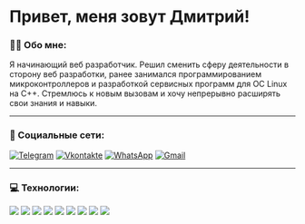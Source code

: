# Привет, меня зовут Дмитрий!

### :man_technologist: Обо мне:
Я начинающий веб разработчик. Решил сменить сферу деятельности в сторону веб разработки, ранее занимался программированием микроконтроллеров и разработкой сервисных программ для ОС Linux на C++. Cтремлюсь к новым вызовам и хочу непрерывно расширять свои знания и навыки.

___

### 🤝 Социальные сети:

[![Telegram](https://img.shields.io/badge/-Telegram-090909?style=for-the-badge&logo=telegram&logoColor=27A0D9)](https://t.me/polenov_dv)
[![Vkontakte](https://img.shields.io/badge/-Vkontakte-090909?style=for-the-badge&logo=Vk&logoColor=4F7DB3)](https://vk.com/id272160444)
[![WhatsApp](https://img.shields.io/badge/-WhatsApp-090909?style=for-the-badge&logo=whatsapp&logoColor=green)](https://wa.me/+79595243430)
[![Gmail](https://img.shields.io/badge/-Gmail-090909?style=for-the-badge&logo=Gmail&logoColor=#ea4335)](mailto:polenovdimaprok@gmail.com)

___

### 💻 Технологии:
<div>
  <img src="https://img.shields.io/badge/html5-090909?style=for-the-badge&logo=html5&logoColor=#ea4335" />
  <img src="https://img.shields.io/badge/css3-090909?style=for-the-badge&logo=css3&logoColor=green" />
  <img src="https://img.shields.io/badge/javascript-090909?style=for-the-badge&logo=javascript&logoColor=#F7DF1E" />
  <img src="https://img.shields.io/badge/react-090909?style=for-the-badge&logo=react&logoColor=#61DAFB" />
  <img src="https://img.shields.io/badge/redux toolkit-090909?style=for-the-badge&logo=redux&logoColor=plum" />
  <img src="https://img.shields.io/badge/typescript-090909?style=for-the-badge&logo=typescript&logoColor=#3178C6" />
  <img src="https://img.shields.io/badge/git-090909?style=for-the-badge&logo=git&logoColor=#F05032" />
  <img src="https://img.shields.io/badge/webpack-090909?style=for-the-badge&logo=webpack&logoColor=#8DD6F9" />
  <img src="https://img.shields.io/badge/jest-090909?style=for-the-badge&logo=jest&logoColor=crimson" />
</div>
